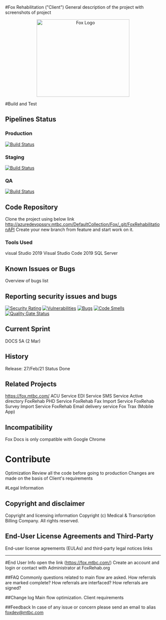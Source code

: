#Fox Rehabilitation ("Client")
General description of the project with screenshots of project

<p align="center">
  <img alt="Fox Logo" width="300" height="250" src="https://fox.mtbc.com/assets/images/logo.png">
</p>

#Build and Test
## Pipelines Status

### Production
[![Build Status](http://azure-devopssrv/DefaultCollection/Fox/_apis/build/status/FOXAPI-Production-CI?branchName=master)](http://azure-devopssrv/DefaultCollection/Fox/_build/latest?definitionId=24&branchName=master)
### Staging
[![Build Status](http://azure-devopssrv/DefaultCollection/Fox/_apis/build/status/FOXAPI-Staging-CI?branchName=dev)](http://azure-devopssrv/DefaultCollection/Fox/_build/latest?definitionId=22&branchName=dev)

### QA
[![Build Status](http://azure-devopssrv/DefaultCollection/Fox/_apis/build/status/FOXAPI-UAT-CI?branchName=feature)](http://azure-devopssrv/DefaultCollection/Fox/_build/latest?definitionId=20&branchName=feature)

## Code Repository
Clone the project using below link
http://azuredevopssrv.mtbc.com/DefaultCollection/Fox/_git/FoxRehabilitationAPI
Create your new branch from feature and start work on it.

### Tools Used
visual Studio 2019
Visual Studio Code 2019
SQL Server

## Known Issues or Bugs
Overview of bugs list

## Reporting security issues and bugs

[![Security Rating](http://172.16.0.121:9001/api/project_badges/measure?project=Fox_API&metric=security_rating)](http://172.16.0.121:9001/dashboard?id=Fox_API)
[![Vulnerabilities](http://172.16.0.121:9001/api/project_badges/measure?project=Fox_API&metric=vulnerabilities)](http://172.16.0.121:9001/dashboard?id=Fox_API)
[![Bugs](http://172.16.0.121:9001/api/project_badges/measure?project=Fox_API&metric=bugs)](http://172.16.0.121:9001/dashboard?id=Fox_API)
[![Code Smells](http://172.16.0.121:9001/api/project_badges/measure?project=Fox_API&metric=code_smells)](http://172.16.0.121:9001/dashboard?id=Fox_API)
[![Quality Gate Status](http://172.16.0.121:9001/api/project_badges/measure?project=Fox_API&metric=alert_status)](http://172.16.0.121:9001/dashboard?id=Fox_API)

## Current Sprint
DOCS 5A (2 Mar)


## History
Release: 27/Feb/21
Status Done

## Related Projects
https://fox.mtbc.com/
ACU Service
EDI Service
SMS Service
Active directory 
FoxRehab PHD Service
FoxRehab Fax Import Service
FoxRehab Survey Import Service
FoxRehab Email delivery service
Fox Trax (Mobile App)


## Incompatibility
Fox Docs is only compatible with Google Chrome

# Contribute
Optimization Review all the code before going to production
Changes are made on the basis of Client's requirements

#Legal Information

## Copyright and disclaimer
Copyright and licensing information
Copyright (c) Medical & Transcription Billing Company. All rights reserved.

## End-User License Agreements and Third-Party
End-user license agreements (EULAs) and third-party legal notices links

--------------------------------------------------------------

#End User Info
open the link (https://fox.mtbc.com/) Create an account and login or contact with Administrator at FoxRehab.org 

##FAQ
Commonly questions related to main flow are asked.
How referrals are marked complete?
How referrals are interfaced?
How referrals are signed?

##Change log
Main flow optimization.
Client requirements

##Feedback
In case of any issue or concern please send an email to alias foxdev@mtbc.com
